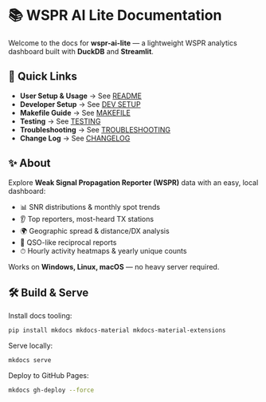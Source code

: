 # 📚 WSPR AI Lite Documentation

Welcome to the docs for **wspr-ai-lite** — a lightweight WSPR analytics dashboard built with **DuckDB** and **Streamlit**.

## 🚀 Quick Links
- **User Setup & Usage** → See [README](user-setup.md)
- **Developer Setup** → See [DEV SETUP](developer-setup.md)
- **Makefile Guide** → See [MAKEFILE](makefile.md)
- **Testing** → See [TESTING](testing.md)
- **Troubleshooting** → See [TROUBLESHOOTING](./troubleshooting.md)
- **Change Log** → See [CHANGELOG](../CHANGELOG.md)

## ✨ About
Explore **Weak Signal Propagation Reporter (WSPR)** data with an easy, local dashboard:

- 📊 SNR distributions & monthly spot trends
- 👂 Top reporters, most-heard TX stations
- 🌍 Geographic spread & distance/DX analysis
- 🔄 QSO-like reciprocal reports
- ⏱ Hourly activity heatmaps & yearly unique counts

Works on **Windows, Linux, macOS** — no heavy server required.

## 🛠 Build & Serve

Install docs tooling:

```bash
pip install mkdocs mkdocs-material mkdocs-material-extensions
```

Serve locally:

```bash
mkdocs serve
```

Deploy to GitHub Pages:

```bash
mkdocs gh-deploy --force
```
